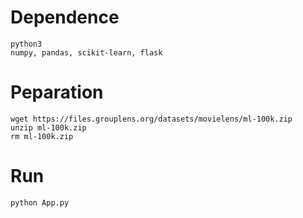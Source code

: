 # Dependence
    python3
    numpy, pandas, scikit-learn, flask

# Peparation
    wget https://files.grouplens.org/datasets/movielens/ml-100k.zip
    unzip ml-100k.zip
    rm ml-100k.zip

# Run
    python App.py